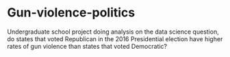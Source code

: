 # Gun-violence-politics

Undergraduate school project doing analysis on the data science question, do states that voted Republican in the 2016 Presidential election have higher rates of gun violence than states that voted Democratic?
